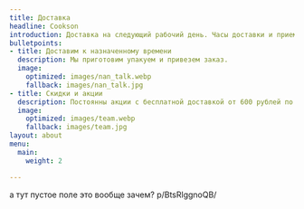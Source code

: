 ```yaml
---
title: Доставка
headline: Cookson
introduction: Доставка на следующий рабочий день. Часы доставки и приема заказов с 10.00 до 22.00.
bulletpoints:
- title: Доставим к назначенному времени
  description: Мы приготовим упакуем и привезем заказ.
  image:
    optimized: images/nan_talk.webp
    fallback: images/nan_talk.jpg
- title: Скидки и акции
  description: Постоянны акции с бесплатной доставкой от 600 рублей по городу и от 1500 по пригороду. А также иногда случаются и эвенты и розыгрыши скидок. Следите за новостями в нашем <span>[инстаграм канале](https://www.instagram.com/cook_son34/?hl=en)</span>
  image:
    optimized: images/team.webp
    fallback: images/team.jpg
layout: about
menu:
  main:
    weight: 2

---
```

а тут пустое поле это вообще зачем?
p/BtsRlggnoQB/
